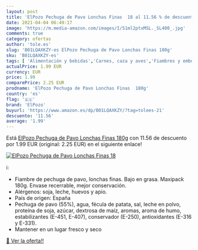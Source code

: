 ```yaml
---
layout: post
title: 'ElPozo Pechuga de Pavo Lonchas Finas  18 al 11.56 % de descuento'
date: 2021-04-04 06:49:17
image: 'https://m.media-amazon.com/images/I/51ml2ptxMSL._SL400_.jpg'
comments: true
category: ofertas
author: 'tole.es'
slug: 'B01LQAXKZY-es ElPozo Pechuga de Pavo Lonchas Finas 180g'
sku: 'B01LQAXKZY-es'
tags: [ 'Alimentación y bebidas','Carnes, caza y aves','Fiambres y embutidos','elpozo','pavo', ]
actualPrice: 1.99 EUR
currency: EUR
price: 1.99
comparePrice: 2.25 EUR
prodname: 'ElPozo Pechuga de Pavo Lonchas Finas  180g'
country: 'es'
flag: '🇪🇸'
brand: 'ElPozo'
buyurl: 'https://www.amazon.es/dp/B01LQAXKZY/?tag=tolees-21'
descuento: '11.56'
average: '1.99'
---
```


Está [ElPozo Pechuga de Pavo Lonchas Finas  180g](https://www.amazon.es/dp/B01LQAXKZY/?tag=tolees-21) con 11.56 de descuento por 1.99 EUR (original: 2.25 EUR) en el siguiente enlace!

[![ElPozo Pechuga de Pavo Lonchas Finas  18](https://m.media-amazon.com/images/I/51ml2ptxMSL._SL400_.jpg)](https://www.amazon.es/dp/B01LQAXKZY/?tag=tolees-21)

ℹ️:

- Fiambre de pechuga de pavo, lonchas finas. Bajo en grasa. Maxipack 180g. Envase recerrable, mejor conservación.
- Alérgenos: soja, leche, huevos y apio.
- País de origen: España
- Pechuga de pavo (55%), agua, fécula de patata, sal, leche en polvo, proteína de soja, azúcar, dextrosa de maíz, aromas, aroma de humo, estabilizantes (E-451, E-407), conservador (E-250), antioxidantes (E-316 y E-331).
- Mantener en un lugar fresco y seco

[🛒 Ver la oferta!!](https://www.amazon.es/dp/B01LQAXKZY/?tag=tolees-21)
